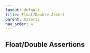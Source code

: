 ```yaml
---
layout: default
title: Float/Double Assert
parent: Asserts
nav_order: 4
---
```


## Float/Double Assertions